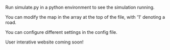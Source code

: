 Run simulate.py in a python environment to see the simulation running.

You can modify the map in the array at the top of the file, with '1' denoting a road.

You can configure different settings in the config file.

User interative website coming soon!
